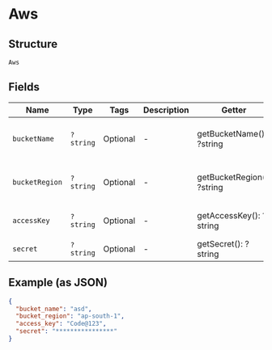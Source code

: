 
# Aws

## Structure

`Aws`

## Fields

| Name | Type | Tags | Description | Getter | Setter |
|  --- | --- | --- | --- | --- | --- |
| `bucketName` | `?string` | Optional | - | getBucketName(): ?string | setBucketName(?string bucketName): void |
| `bucketRegion` | `?string` | Optional | - | getBucketRegion(): ?string | setBucketRegion(?string bucketRegion): void |
| `accessKey` | `?string` | Optional | - | getAccessKey(): ?string | setAccessKey(?string accessKey): void |
| `secret` | `?string` | Optional | - | getSecret(): ?string | setSecret(?string secret): void |

## Example (as JSON)

```json
{
  "bucket_name": "asd",
  "bucket_region": "ap-south-1",
  "access_key": "Code@123",
  "secret": "****************"
}
```

